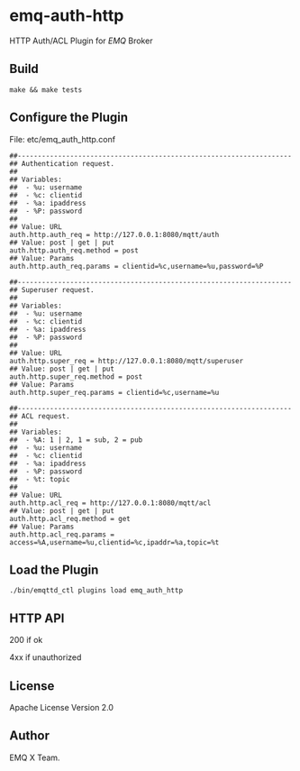 emq-auth-http
=============

HTTP Auth/ACL Plugin for *EMQ* Broker

Build
-----

```
make && make tests
```

Configure the Plugin
--------------------

File: etc/emq_auth_http.conf

```
##--------------------------------------------------------------------
## Authentication request.
##
## Variables:
##  - %u: username
##  - %c: clientid
##  - %a: ipaddress
##  - %P: password
##
## Value: URL
auth.http.auth_req = http://127.0.0.1:8080/mqtt/auth
## Value: post | get | put
auth.http.auth_req.method = post
## Value: Params
auth.http.auth_req.params = clientid=%c,username=%u,password=%P

##--------------------------------------------------------------------
## Superuser request.
##
## Variables:
##  - %u: username
##  - %c: clientid
##  - %a: ipaddress
##  - %P: password
##
## Value: URL
auth.http.super_req = http://127.0.0.1:8080/mqtt/superuser
## Value: post | get | put
auth.http.super_req.method = post
## Value: Params
auth.http.super_req.params = clientid=%c,username=%u

##--------------------------------------------------------------------
## ACL request.
##
## Variables:
##  - %A: 1 | 2, 1 = sub, 2 = pub
##  - %u: username
##  - %c: clientid
##  - %a: ipaddress
##  - %P: password
##  - %t: topic
##
## Value: URL
auth.http.acl_req = http://127.0.0.1:8080/mqtt/acl
## Value: post | get | put
auth.http.acl_req.method = get
## Value: Params
auth.http.acl_req.params = access=%A,username=%u,clientid=%c,ipaddr=%a,topic=%t
```

Load the Plugin
---------------

```
./bin/emqttd_ctl plugins load emq_auth_http
```

HTTP API
--------

200 if ok

4xx if unauthorized

License
-------

Apache License Version 2.0

Author
------

EMQ X Team.

